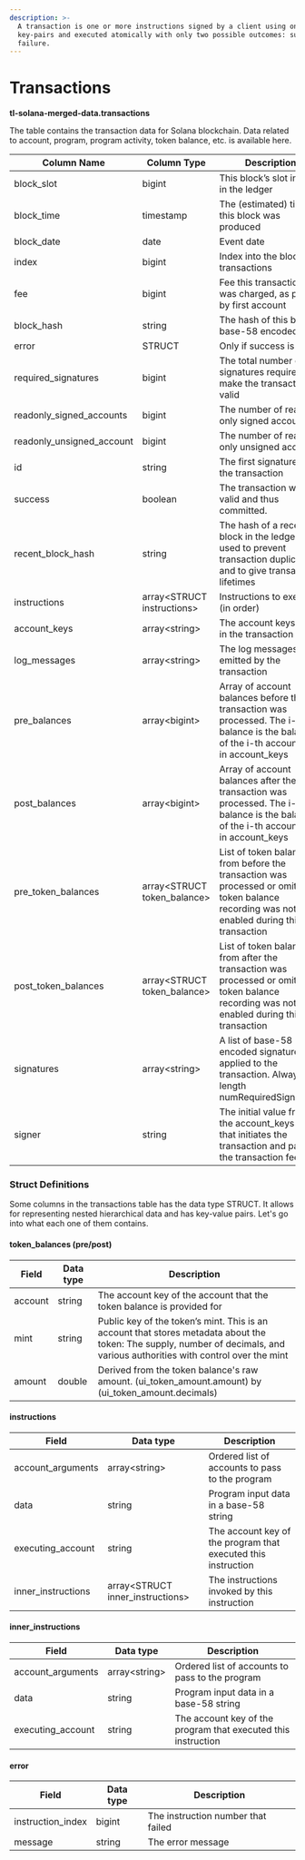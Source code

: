 ```yaml
---
description: >-
  A transaction is one or more instructions signed by a client using one or more
  key-pairs and executed atomically with only two possible outcomes: success or
  failure.
---
```


# Transactions

**tl-solana-merged-data.transactions**

The table contains the transaction data for Solana blockchain. Data related to account, program, program activity, token balance, etc. is available here.

<table><thead><tr><th width="258.3333333333333">Column Name</th><th>Column Type</th><th>Description</th></tr></thead><tbody><tr><td>block_slot</td><td>bigint</td><td>This block’s slot index in the ledger</td></tr><tr><td>block_time</td><td>timestamp</td><td>The (estimated) time this block was produced</td></tr><tr><td>block_date</td><td>date</td><td>Event date</td></tr><tr><td>index</td><td>bigint</td><td>Index into the block’s transactions</td></tr><tr><td>fee</td><td>bigint</td><td>Fee this transaction was charged, as paid by first account</td></tr><tr><td>block_hash</td><td>string</td><td>The hash of this block, base-58 encoded</td></tr><tr><td>error</td><td>STRUCT</td><td>Only if success is true</td></tr><tr><td>required_signatures</td><td>bigint</td><td>The total number of signatures required to make the transaction valid</td></tr><tr><td>readonly_signed_accounts </td><td>bigint</td><td>The number of read-only signed accounts</td></tr><tr><td>readonly_unsigned_account</td><td>bigint</td><td>The number of read-only unsigned accounts</td></tr><tr><td>id</td><td>string</td><td>The first signature in the transaction</td></tr><tr><td>success</td><td>boolean</td><td>The transaction was valid and thus committed.</td></tr><tr><td>recent_block_hash</td><td>string</td><td>The hash of a recent block in the ledger, used to prevent transaction duplication and to give transactions lifetimes</td></tr><tr><td>instructions</td><td>array&#x3C;STRUCT instructions></td><td>Instructions to execute (in order)</td></tr><tr><td>account_keys</td><td>array&#x3C;string></td><td>The account keys used in the transaction</td></tr><tr><td>log_messages</td><td>array&#x3C;string></td><td>The log messages emitted by the transaction</td></tr><tr><td>pre_balances</td><td>array&#x3C;bigint></td><td>Array of account balances before the transaction was processed. The i-th balance is the balance of the i-th account key in account_keys</td></tr><tr><td>post_balances</td><td>array&#x3C;bigint></td><td>Array of account balances after the transaction was processed. The i-th balance is the balance of the i-th account key in account_keys</td></tr><tr><td>pre_token_balances</td><td>array&#x3C;STRUCT token_balance></td><td>List of token balances from before the transaction was processed or omitted if token balance recording was not yet enabled during this transaction</td></tr><tr><td>post_token_balances</td><td>array&#x3C;STRUCT token_balance></td><td>List of token balances from after the transaction was processed or omitted if token balance recording was not yet enabled during this transaction</td></tr><tr><td>signatures</td><td>array&#x3C;string></td><td>A list of base-58 encoded signatures applied to the transaction. Always of length numRequiredSignatures</td></tr><tr><td>signer</td><td>string</td><td>The initial value from the account_keys array that initiates the transaction and pays the transaction fee</td></tr></tbody></table>

### Struct Definitions

Some columns in the transactions table has the data type STRUCT. It allows for representing nested hierarchical data and has key-value pairs. Let's go into what each one of them contains.

#### token\_balances (pre/post)

| Field   | Data type | Description                                                                                                                                                                 |
| ------- | --------- | --------------------------------------------------------------------------------------------------------------------------------------------------------------------------- |
| account | string    | The account key of the account that the token balance is provided for                                                                                                       |
| mint    | string    | Public key of the token’s mint. This is an account that stores metadata about the token: The supply, number of decimals, and various authorities with control over the mint |
| amount  | double    | Derived from the token balance's raw amount. (ui\_token\_amount.amount) by (ui\_token\_amount.decimals)                                                                     |

#### instructions

| Field               | Data type                          | Description                                                   |
| ------------------- | ---------------------------------- | ------------------------------------------------------------- |
| account\_arguments  | array\<string>                     | Ordered list of accounts to pass to the program               |
| data                | string                             | Program input data in a base-58 string                        |
| executing\_account  | string                             | The account key of the program that executed this instruction |
| inner\_instructions | array\<STRUCT inner\_instructions> | The instructions invoked by this instruction                  |

#### inner\_instructions

| Field              | Data type      | Description                                                   |
| ------------------ | -------------- | ------------------------------------------------------------- |
| account\_arguments | array\<string> | Ordered list of accounts to pass to the program               |
| data               | string         | Program input data in a base-58 string                        |
| executing\_account | string         | The account key of the program that executed this instruction |

#### error

| Field              | Data type | Description                        |
| ------------------ | --------- | ---------------------------------- |
| instruction\_index | bigint    | The instruction number that failed |
| message            | string    | The error message                  |
